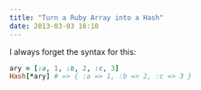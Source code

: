 ```yaml
---
title: "Turn a Ruby Array into a Hash"
date: 2013-03-03 16:10
---
```

I always forget the syntax for this:

``` ruby
ary = [:a, 1, :b, 2, :c, 3]
Hash[*ary] # => { :a => 1, :b => 2, :c => 3 }
```
